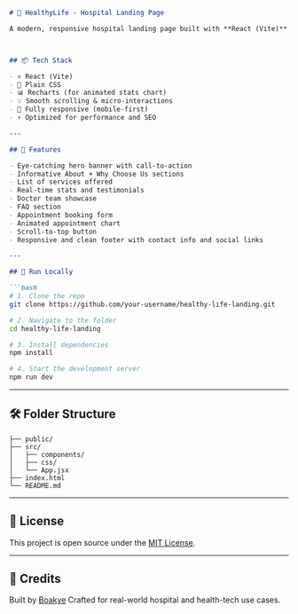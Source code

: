````markdown
# 🏥 HealthyLife - Hospital Landing Page

A modern, responsive hospital landing page built with **React (Vite)** and **CSS**, designed to showcase services, doctors, appointments, and more — optimized for performance, SEO, and mobile usability.



## 📦 Tech Stack

- ⚛️ React (Vite)
- 🎨 Plain CSS
- 📊 Recharts (for animated stats chart)
- 💡 Smooth scrolling & micro-interactions
- 📱 Fully responsive (mobile-first)
- ⚡ Optimized for performance and SEO

---

## 📁 Features

- Eye-catching hero banner with call-to-action  
- Informative About + Why Choose Us sections  
- List of services offered  
- Real-time stats and testimonials  
- Doctor team showcase  
- FAQ section  
- Appointment booking form  
- Animated appointment chart  
- Scroll-to-top button  
- Responsive and clean footer with contact info and social links

---

## 🚀 Run Locally

```bash
# 1. Clone the repo
git clone https://github.com/your-username/healthy-life-landing.git

# 2. Navigate to the folder
cd healthy-life-landing

# 3. Install dependencies
npm install

# 4. Start the development server
npm run dev
````

---

## 🛠️ Folder Structure

```
├── public/
├── src/
│   ├── components/
│   ├── css/
│   └── App.jsx
├── index.html
└── README.md
```

---

## 📄 License

This project is open source under the [MIT License](LICENSE).

---

## 🙌 Credits

Built by [Boakye](https://bkye.vercel.app)
Crafted for real-world hospital and health-tech use cases.

```


